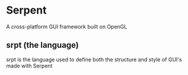 # Serpent

A cross-platform GUI framework built on OpenGL

## srpt (the language)

srpt is the language used to define both the structure and style of GUI's made with Serpent
